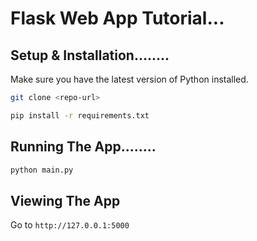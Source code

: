 # Flask Web App Tutorial...

## Setup & Installation........

Make sure you have the latest version of Python installed.

```bash
git clone <repo-url>
```

```bash
pip install -r requirements.txt
```

## Running The App........

```bash
python main.py
```

## Viewing The App

Go to `http://127.0.0.1:5000`
